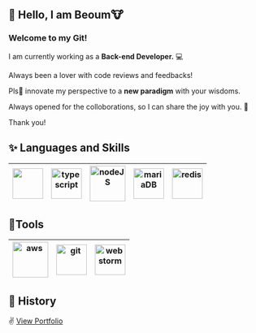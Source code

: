 ## 💬 Hello, I am Beoum🐮

### Welcome to my Git!

I am currently working as a __Back-end Developer.__ 💻

Always been a lover with code reviews and feedbacks!

Pls🙏 innovate my perspective to a __new paradigm__ with your wisdoms.

Always opened for the colloborations, so I can share the joy with you. 🤸

Thank you!

## ✨ Languages and Skills
<table>
<thead>
<tr>
<th align="center"><a target="_blank" rel="noopener noreferrer" href="https://raw.githubusercontent.com/coderjojo/coderjojo/master/img/js.png"><img src="https://raw.githubusercontent.com/coderjojo/coderjojo/master/img/js.png" width="60" style="max-width:100%;"></a></th>
<th align="center"><a target="_blank" rel="noopener noreferrer" href="https://user-images.githubusercontent.com/61001656/96733412-61482c80-13f4-11eb-9eba-fc8a2f68f41e.png"><img alt="typescript" src="https://user-images.githubusercontent.com/61001656/96733412-61482c80-13f4-11eb-9eba-fc8a2f68f41e.png" width="60" style="max-width:100%;"></a></th>
<th align="center"><a target="_blank" rel="noopener noreferrer" href="https://user-images.githubusercontent.com/61001656/96733646-a704f500-13f4-11eb-9501-e67622f9fc16.png"><img alt="nodeJS" src="https://user-images.githubusercontent.com/61001656/96733646-a704f500-13f4-11eb-9501-e67622f9fc16.png" width="70" style="max-width:100%;"></a></th>
<th align="center"><a target="_blank" rel="noopener noreferrer" href="https://user-images.githubusercontent.com/61001656/96733752-c69c1d80-13f4-11eb-87c1-37d0ceb8469b.png"><img alt="mariaDB" src="https://user-images.githubusercontent.com/61001656/96733752-c69c1d80-13f4-11eb-87c1-37d0ceb8469b.png" width="60" style="max-width:100%;"></a></th>
<th align="center"><a target="_blank" rel="noopener noreferrer" href="https://user-images.githubusercontent.com/61001656/96735908-019f5080-13f7-11eb-85b3-73836a4a83c1.png"><img alt="redis" src="https://user-images.githubusercontent.com/61001656/96735908-019f5080-13f7-11eb-85b3-73836a4a83c1.png" width="60" style="max-width:100%;"></a></th>
</tr>
</thead>
</table>

## 🔨Tools
<table>
<thead>
<tr>
<th align="center"><a target="_blank" rel="noopener noreferrer" href="https://user-images.githubusercontent.com/61001656/96733880-e4698280-13f4-11eb-89e0-f10a51579e52.png"><img alt="aws" src="https://user-images.githubusercontent.com/61001656/96733880-e4698280-13f4-11eb-89e0-f10a51579e52.png" width="70" style="max-width:100%;"></a></th>
<th align="center"><a target="_blank" rel="noopener noreferrer" href="https://user-images.githubusercontent.com/61001656/96733808-d61b6680-13f4-11eb-930d-36d4e803ea85.png"><img alt="git" src="https://user-images.githubusercontent.com/61001656/96733808-d61b6680-13f4-11eb-930d-36d4e803ea85.png" width="60" style="max-width:100%;"></a></th>
<th align="center"><a target="_blank" rel="noopener noreferrer" href="https://user-images.githubusercontent.com/61001656/96733936-f8ad7f80-13f4-11eb-90b2-35b18b3fa835.png"><img alt="webstorm" src="https://user-images.githubusercontent.com/61001656/96733936-f8ad7f80-13f4-11eb-90b2-35b18b3fa835.png" width="60" style="max-width:100%;"></a></th>
</tr>
</thead>
</table>


## 🧐 History
✌️ <a href="https://github.com/Beoum/Beoum/blob/main/portfolio.md">View Portfolio</a>
